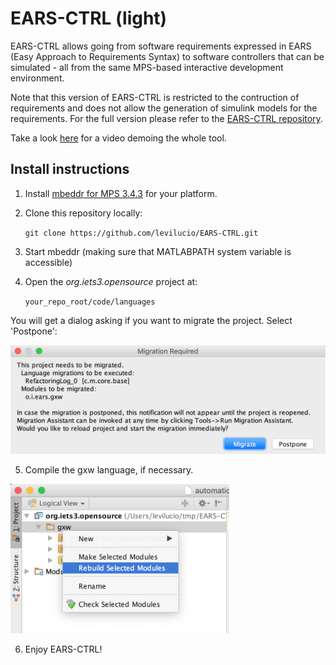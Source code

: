 # EARS-CTRL (light)

EARS-CTRL allows going from software requirements expressed in EARS (Easy Approach to Requirements Syntax) to software controllers that can be simulated  - all from the same MPS-based interactive development environment.

Note that this version of EARS-CTRL is restricted to the contruction of requirements and does not allow the generation of simulink models for the requirements. For the full version please refer to the [EARS-CTRL repository](https://github.com/levilucio/EARS-CTRL).

Take a look [here](https://youtu.be/IOyFRd6mbd0) for a video demoing the whole tool.


## Install instructions

1. Install [mbeddr for MPS 3.4.3](https://github.com/mbeddr/mbeddr.core/releases/tag/nightly-510-MPS-3.4.3) for your platform.

2. Clone this repository locally:

    `git clone https://github.com/levilucio/EARS-CTRL.git`

3. Start mbeddr (making sure that MATLABPATH system variable is accessible)

4. Open the _org.iets3.opensource_ project at:

    `your_repo_root/code/languages`
    
You will get a dialog asking if you want to migrate the project. Select 'Postpone':

<img src="https://raw.githubusercontent.com/levilucio/EARS-CTRL-light/master/images/migrate.png" width="600">

5. Compile the gxw language, if necessary.

<img src="https://raw.githubusercontent.com/levilucio/EARS-CTRL-light/master/images/rebuild_languages.png" width="350">

6. Enjoy EARS-CTRL!
